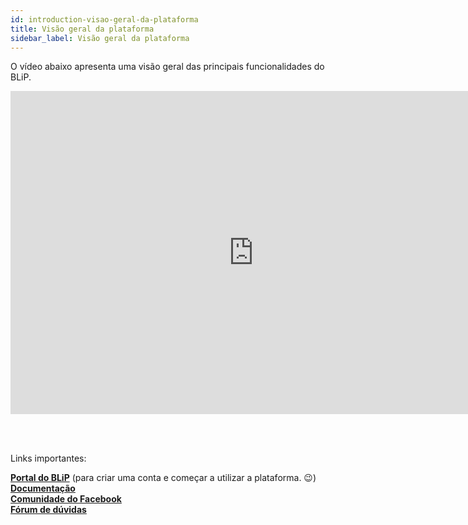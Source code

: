 ```yaml
---
id: introduction-visao-geral-da-plataforma
title: Visão geral da plataforma
sidebar_label: Visão geral da plataforma
---
```

O vídeo abaixo apresenta uma visão geral das principais funcionalidades do BLiP.

<iframe width="778" height="517" src="https://www.youtube.com/embed/d9e1H2b5fWw" frameborder="0" allow="accelerometer; autoplay; encrypted-media; gyroscope; picture-in-picture" allowfullscreen></iframe>  

<br><br>

Links importantes:

[**Portal do BLiP**](https://portal.blip.ai/) (para criar uma conta e começar a utilizar a plataforma. 😉)  
[**Documentação**](https://docs.blip.ai/)  
[**Comunidade do Facebook**](https://goo.gl/wnE1Vt)  
[**Fórum de dúvidas**](https://forum.blip.ai/)  
